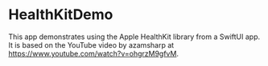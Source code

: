 # HealthKitDemo

This app demonstrates using the Apple HealthKit library from a SwiftUI app.
It is based on the YouTube video by azamsharp
at https://www.youtube.com/watch?v=ohgrzM9gfvM.

